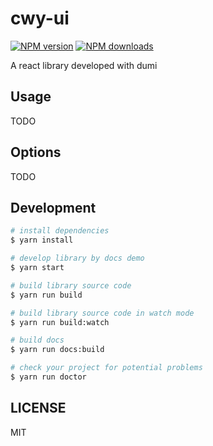 # cwy-ui

[![NPM version](https://img.shields.io/npm/v/cwy-ui.svg?style=flat)](https://npmjs.org/package/cwy-ui)
[![NPM downloads](http://img.shields.io/npm/dm/cwy-ui.svg?style=flat)](https://npmjs.org/package/cwy-ui)

A react library developed with dumi

## Usage

TODO

## Options

TODO

## Development

```bash
# install dependencies
$ yarn install

# develop library by docs demo
$ yarn start

# build library source code
$ yarn run build

# build library source code in watch mode
$ yarn run build:watch

# build docs
$ yarn run docs:build

# check your project for potential problems
$ yarn run doctor
```

## LICENSE

MIT
